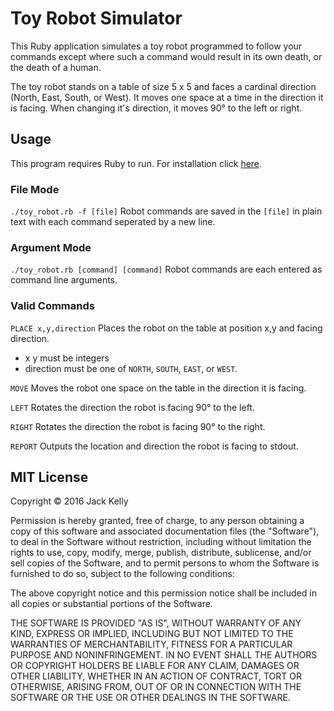 Toy Robot Simulator
===================
This Ruby application simulates a toy robot programmed to follow your commands except where such a command would result in its own death, or the death of a human. 

The toy robot stands on a table of size 5 x 5 and faces a cardinal direction (North, East, South, or West). It moves one space at a time in the direction it is facing. When changing it's direction, it moves 90° to the left or right. 

Usage
-----
This program requires Ruby to run. For installation click [here](https://www.ruby-lang.org/en/documentation/installation/). 

### File Mode
`./toy_robot.rb -f [file]`
Robot commands are saved in the `[file]` in plain text with each command seperated by a new line. 

### Argument Mode
`./toy_robot.rb [command] [command]`
Robot commands are each entered as command line arguments. 

### Valid Commands
`PLACE x,y,direction`
  Places the robot on the table at position x,y and facing direction. 
   * x y must be integers 
   * direction must be one of `NORTH`, `SOUTH`, `EAST`, or `WEST`.

`MOVE`
  Moves the robot one space on the table in the direction it is facing. 

`LEFT`
  Rotates the direction the robot is facing 90° to the left. 

`RIGHT`
  Rotates the direction the robot is facing 90° to the right.

`REPORT`
  Outputs the location and direction the robot is facing to stdout.

MIT License
------------

Copyright © 2016 Jack Kelly

Permission is hereby granted, free of charge, to any person obtaining a copy
of this software and associated documentation files (the "Software"), to deal
in the Software without restriction, including without limitation the rights
to use, copy, modify, merge, publish, distribute, sublicense, and/or sell
copies of the Software, and to permit persons to whom the Software is
furnished to do so, subject to the following conditions:

The above copyright notice and this permission notice shall be included in all
copies or substantial portions of the Software.

THE SOFTWARE IS PROVIDED "AS IS", WITHOUT WARRANTY OF ANY KIND, EXPRESS OR
IMPLIED, INCLUDING BUT NOT LIMITED TO THE WARRANTIES OF MERCHANTABILITY,
FITNESS FOR A PARTICULAR PURPOSE AND NONINFRINGEMENT. IN NO EVENT SHALL THE
AUTHORS OR COPYRIGHT HOLDERS BE LIABLE FOR ANY CLAIM, DAMAGES OR OTHER
LIABILITY, WHETHER IN AN ACTION OF CONTRACT, TORT OR OTHERWISE, ARISING FROM,
OUT OF OR IN CONNECTION WITH THE SOFTWARE OR THE USE OR OTHER DEALINGS IN THE
SOFTWARE.